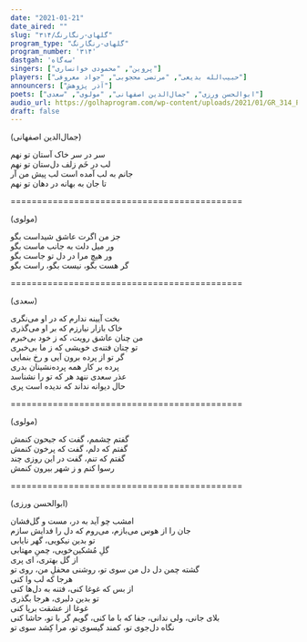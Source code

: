 ```yaml
---
date: "2021-01-21"
date_aired: ""
slug: "گلهای-رنگارنگ/۳۱۴"
program_type: "گلهای-رنگارنگ"
program_number: '۳۱۴'
dastgah: 'سه‌گاه'
singers: ["پروین", "محمودی خوانساری"]
players: ["حبیب‌الله بدیعی", "مرتضی محجوبی", "جواد معروفی"]
announcers: ["آذر پژوهش"]
poets: ["ابوالحسن ورزی", "جمال‌الدین اصفهانی", "مولوی", "سعدی"]
audio_url: https://golhaprogram.com/wp-content/uploads/2021/01/GR_314_Parvin_Khansari.mp3
draft: false
---
```


(جمال‌الدین اصفهانی)  

سر در سر خاک آستان تو نهم  
لب در خَم زلف دل‌ستان تو نهم  
جانم به لب آمده است لب پیش من آر  
تا جان به بهانه در دهان تو نهم  

============================================  

(مولوی)  

جز من اگرت عاشق شیداست بگو  
ور میل دلت به جانب ماست بگو  
ور هیچ مرا در دل تو جاست بگو  
گر هست بگو، نیست بگو، راست بگو  

============================================  

(سعدی)  

بخت آیینه ندارم که در او می‌نگری  
خاک بازار نیارزم كه بر او می‌گذری  
من چنان عاشق رویت، که ز خود بی‌خبرم  
تو چنان فتنه‌ی خویشی که ز ما بی‌خبری  
گر تو از پرده برون آیی و رخ بنمایی  
پرده بر کار همه پرده‌نشینان بدری  
عذر سعدی ننهد هر که تو را نشناسد  
حال دیوانه نداند که ندیده است پری  

============================================  

(مولوی)  

گفتم چشمم، گفت که جیحون کنمش  
گفتم که دلم، گفت که پرخون کنمش  
گفتم که تنم، گفت در این روزی چند  
رسوا کنم و ز شهر بیرون کنمش  

============================================  

(ابوالحسن ورزی)  

امشب چو آید به در، مست و گل‌فشان  
جان را از هوس می‌بازم، می‌روم که دل را فدایش سازم  
تو بدین نیکویی، گهر نایابی  
گلِ مُشکین‌خویی، چمنِ مهتابی  
از گل بهتری، ای پری  
گشته چمن دل دل من سوی تو، روشنی محفلِ من، روی تو  
هرجا که لب وا کنی  
از بس که غوغا کنی، فتنه به دل‌ها کنی  
تو بدین دلبری، هرجا بگذری  
غوغا از عشقت برپا کنی  
بلای جانی، ولی ندانی، جفا که با ما کنی، گویم گر با تو، حاشا کنی  
نگاه دل‌جوی تو، کمند گیسوی تو، مرا کِشد سوی تو  
